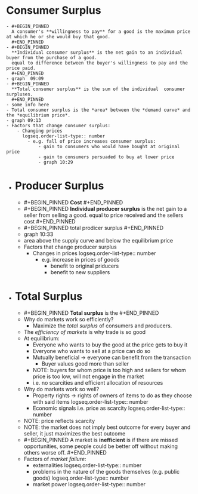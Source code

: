 # Consumer Surplus
	- #+BEGIN_PINNED
	  A consumer's **willingness to pay** for a good is the maximum price at which he or she would buy that good.
	  #+END_PINNED
	- #+BEGIN_PINNED
	  **Individual consumer surplus** is the net gain to an individual buyer from the purchase of a good. 
	  equal to difference between the buyer's willingness to pay and the price paid.
	  #+END_PINNED
	- graph  09:09
	- #+BEGIN_PINNED
	  **Total consumer surplus** is the sum of the individual  consumer surpluses. 
	  #+END_PINNED
	- some info here
	- Total consumer surplus is the *area* between the *demand curve* and the *equilibrium price*.
	- graph 09:13
	- Factors that change consumer surplus:
		- Changing prices
		  logseq.order-list-type:: number
			- e.g. fall of price increases consumer surplus:
				- gain to consumers who would have bought at original price
				- gain to consumers persuaded to buy at lower price
				- graph 10:29
- # Producer Surplus
	- #+BEGIN_PINNED
	  **Cost**
	  #+END_PINNED
	- #+BEGIN_PINNED
	  **Individual producer surplus** is the net gain to a seller from selling a good.
	  equal to price received and the sellers cost
	  #+END_PINNED
	- #+BEGIN_PINNED
	  total prodicer surplus
	  #+END_PINNED
	- graph 10:33
	- area above the supply curve and below the equilibrium price
	- Factors that change producer surplus
		- Changes in prices
		  logseq.order-list-type:: number
			- e.g. increase in prices of goods
				- benefit to original priducers
				- benefit to new suppliers
- # Total Surplus
	- #+BEGIN_PINNED
	  **Total surplus** is the 
	  #+END_PINNED
	- Why do markets work so efficiently?
		- Maximize the *total surplus* of consumers and producers.
	- The *efficiency of markets* is why trade is so good
	- At equilibrium:
		- Everyone who wants to buy the good at the price gets to buy it
		- Everyone who wants to sell at a price can do so
		- Mutually beneficial -> everyone can benefit from the transaction
			- Buyer values good more than seller
		- NOTE: buyers for whom price is too high and sellers for whom price is too low, will not engage in the market
		- i.e. no scarcities and efficient allocation of resources
	- Why do markets work so well?
		- Property rights -> rights of owners of items to do as they choose with said items
		  logseq.order-list-type:: number
		- Economic signals i.e. price as scarcity
		  logseq.order-list-type:: number
	- NOTE: price reflects scarcity
	- NOTE: the market does not imply best outcome for every buyer and seller, it just maximizes the best outcome
	- #+BEGIN_PINNED
	  A market is **inefficient** is if there are missed opportunities, some people could be better off without making others worse off.
	  #+END_PINNED
	- Factors of *market failure*:
		- externalities
		  logseq.order-list-type:: number
		- problems in the nature of the goods themselves (e.g. public goods)
		  logseq.order-list-type:: number
		- market power
		  logseq.order-list-type:: number